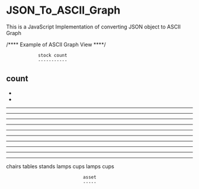# JSON_To_ASCII_Graph
This is a JavaScript Implementation of converting JSON object to ASCII Graph

/**** Example of ASCII Graph View ****/

                stock count
                -----------
count
-----
*                                                              
*                                                              
*                                   *                 *        
*                                   *                 *        
*                          *        *        *        *        
*                 *        *        *        *        *        
*                 *        *        *        *        *        
*        *        *        *        *        *        *        
*        *        *        *        *        *        *        
*        *        *        *        *        *        *        
*        *        *        *        *        *        *        
*        *        *        *        *        *        *        


chairs   tables   stands   lamps   cups   lamps   cups   

                                 asset
                                 -----
